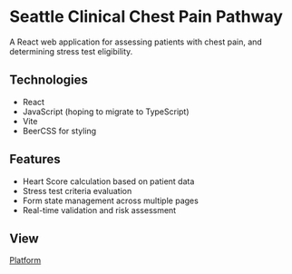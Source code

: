 # Seattle Clinical Chest Pain Pathway

A React web application for assessing patients with chest pain, and determining stress test eligibility. 

## Technologies
- React
- JavaScript (hoping to migrate to TypeScript)
- Vite
- BeerCSS for styling

## Features
- Heart Score calculation based on patient data
- Stress test criteria evaluation
- Form state management across multiple pages
- Real-time validation and risk assessment

## View
[Platform](https://allijaynee.github.io/scipp/)
